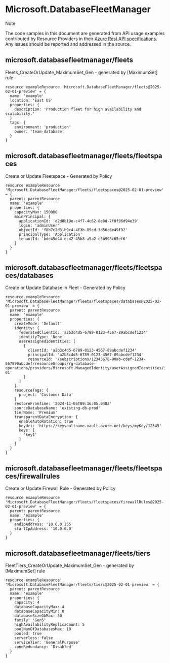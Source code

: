 # Microsoft.DatabaseFleetManager
  
> [!NOTE]
> The code samples in this document are generated from API usage examples contributed by Resource Providers in their [Azure Rest API specifications](https://github.com/Azure/azure-rest-api-specs). Any issues should be reported and addressed in the source.


## microsoft.databasefleetmanager/fleets

Fleets_CreateOrUpdate_MaximumSet_Gen - generated by [MaximumSet] rule
```bicep
resource exampleResource 'Microsoft.DatabaseFleetManager/fleets@2025-02-01-preview' = {
  name: 'example'
  location: 'East US'
  properties: {
    description: 'Production fleet for high availability and scalability.'
  }
  tags: {
    environment: 'production'
    owner: 'team-database'
  }
}
```

## microsoft.databasefleetmanager/fleets/fleetspaces

Create or Update Fleetspace - Generated by Policy
```bicep
resource exampleResource 'Microsoft.DatabaseFleetManager/fleets/fleetspaces@2025-02-01-preview' = {
  parent: parentResource 
  name: 'example'
  properties: {
    capacityMax: 150000
    mainPrincipal: {
      applicationId: 'd2d8b19e-c4f7-4c62-8e8d-7f0f96d94e39'
      login: 'adminUser'
      objectId: 'f8b7c2d3-b9c4-4f3b-85cd-3d56c6e49f92'
      principalType: 'Application'
      tenantId: 'bde45d44-ec42-45b8-a5a2-c5b998c65ef6'
    }
  }
}
```

## microsoft.databasefleetmanager/fleets/fleetspaces/databases

Create or Update Database in Fleet - Generated by Policy
```bicep
resource exampleResource 'Microsoft.DatabaseFleetManager/fleets/fleetspaces/databases@2025-02-01-preview' = {
  parent: parentResource 
  name: 'example'
  properties: {
    createMode: 'Default'
    identity: {
      federatedClientId: 'a2b3c4d5-6789-0123-4567-89abcdef1234'
      identityType: 'None'
      userAssignedIdentities: [
        {
          clientId: 'a2b3c4d5-6789-0123-4567-89abcdef1234'
          principalId: 'a2b3c4d5-6789-0123-4567-89abcdef1234'
          resourceId: '/subscriptions/12345678-90ab-cdef-1234-567890abcdef/resourceGroups/rg-database-operations/providers/Microsoft.ManagedIdentity/userAssignedIdentities/identity-01'
        }
      ]
    }
    resourceTags: {
      project: 'Customer Data'
    }
    restoreFromTime: '2024-11-06T09:16:05.048Z'
    sourceDatabaseName: 'existing-db-prod'
    tierName: 'Premium'
    transparentDataEncryption: {
      enableAutoRotation: true
      keyUri: 'https://keyvaultname.vault.azure.net/keys/myKey/12345'
      keys: [
        'key1'
      ]
    }
  }
}
```

## microsoft.databasefleetmanager/fleets/fleetspaces/firewallrules

Create or Update Firewall Rule - Generated by Policy
```bicep
resource exampleResource 'Microsoft.DatabaseFleetManager/fleets/fleetspaces/firewallRules@2025-02-01-preview' = {
  parent: parentResource 
  name: 'example'
  properties: {
    endIpAddress: '10.0.0.255'
    startIpAddress: '10.0.0.0'
  }
}
```

## microsoft.databasefleetmanager/fleets/tiers

FleetTiers_CreateOrUpdate_MaximumSet_Gen - generated by [MaximumSet] rule
```bicep
resource exampleResource 'Microsoft.DatabaseFleetManager/fleets/tiers@2025-02-01-preview' = {
  parent: parentResource 
  name: 'example'
  properties: {
    capacity: 4
    databaseCapacityMax: 4
    databaseCapacityMin: 0
    databaseSizeGbMax: 50
    family: 'Gen5'
    highAvailabilityReplicaCount: 5
    poolNumOfDatabasesMax: 10
    pooled: true
    serverless: false
    serviceTier: 'GeneralPurpose'
    zoneRedundancy: 'Disabled'
  }
}
```
